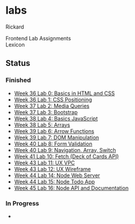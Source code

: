 # labs
Rickard

Frontend Lab Assignments  
Lexicon

## Status

### Finished

- [Week 36 Lab 0: Basics in HTML and CSS](00_week36_basics_html_css/)
- [Week 36 Lab 1: CSS Positioning](01_week36_css_positioning/)  
- [Week 37 Lab 2: Media Queries](02_week37_media_queries/)  
- [Week 37 Lab 3: Bootstrap](03_week37_bootstrap/)  
- [Week 38 Lab 4: Basics JavaScript](04_week38_basics_js/)
- [Week 38 Lab 5: Arrays](05_week38_arrays/)
- [Week 39 Lab 6: Arrow Functions](06_week39_arrow_functions/) 
- [Week 39 Lab 7: DOM Manipulation](07_week39_dom_manipulation/)
- [Week 40 Lab 8: Form Validation](08_week40_form_validation/) 
- [Week 40 Lab 9: Navigation, Array, Switch](09_week40_nav_array_switch/)
- [Week 41 Lab 10: Fetch (Deck of Cards API)](10_week41_fetch/)
- [Week 43 Lab 11: UX VPC](11_week43_ux_vpc/)
- [Week 43 Lab 12: UX Wireframe](12_week43_ux_wireframe/)
- [Week 44 Lab 14: Node Web Server](14_week44_node_web_server/)
- [Week 44 Lab 15: Node Todo App](15_week44_node_todo_app/)
- [Week 45 Lab 16: Node API and Documentation](16_week45_node_api_doc/)

### In Progress

-
